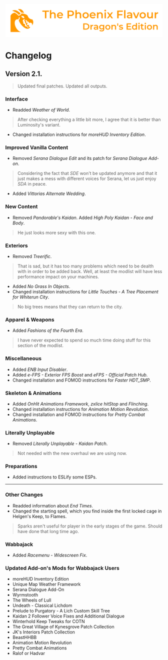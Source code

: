 ![image](images/Banner.webp)

# Changelog

## Version 2.1.

> Updated final patches. Updated all outputs.

### Interface

* Readded _Weather of World_.
> After checking everything a little bit more, I agree that it is better than Luminosity's variant.
* Changed installation instructions for _moreHUD Inventory Edition_.

### Improved Vanilla Content

* Removed _Serana Dialogue Edit_ and its patch for _Serana Dialogue Add-on_.
> Considering the fact that _SDE_ won't be updated anymore and that it just makes a mess with different voices for Serana, let us just enjoy _SDA_ in peace.
* Added _Vittorias Alternate Wedding_.

### New Content

* Removed _Pandorable's Kaidan_. Added _High Poly Kaidan - Face and Body_.
> He just looks more sexy with this one.

### Exteriors

* Removed _Treerific_.
> That is sad, but it has too many problems which need to be dealth with in order to be added back. Well, at least the modlist will have less performance impact on your machines.
* Added _No Grass In Objects_.
* Changed installation instructions for _Little Touches - A Tree Placement for Whiterun City_.
> No big trees means that they can return to the city.

### Apparel & Weapons

* Added _Fashions of the Fourth Era_.
> I have never expected to spend so much time doing stuff for this section of the modlist.

### Miscellaneous

* Added _ENB Input Disabler_.
* Added _e-FPS - Exterior FPS Boost_ and _eFPS - Official Patch Hub_.
* Changed installation and FOMOD instructions for _Faster HDT_SMP_.

### Skeleton & Animations

* Added _OnHit Animations Framework_, _zxlice hitStop_ and _Flinching_.
* Changed installation instructions for _Animation Motion Revolution_.
* Changed installation and FOMOD instructions for _Pretty Combat Animations_.

### Literally Unplayable

* Removed _Literally Unplayable - Kaidan Patch_.
> Not needed with the new overhaul we are using now.

### Preparations

* Added instructions to ESLify some ESPs.

---

### Other Changes

* Readded information about _End Times_.
* Changed the starting spell, which you find inside the first locked cage in Helgen's Keep, to Flames.
> Sparks aren't useful for player in the early stages of the game. Should have done that long time ago.

### Wabbajack

* Added _Racemenu - Widescreen Fix_.

### Updated Add-on's Mods for Wabbajack Users

* moreHUD Inventory Edition
* Unique Map Weather Framework
* Serana Dialogue Add-On
* Wyrmstooth
* The Wheels of Lull
* Undeath - Classical Lichdom
* Prelude to Purgatory - A Lich Custom Skill Tree
* Kaidan 2 Follower Voice Fixes and Additional Dialogue
* Winterhold Keep Tweaks for COTN
* The Great Village of Kynesgrove Patch Collection
* JK's Interiors Patch Collection
* BeastHHBB
* Animation Motion Revolution
* Pretty Combat Animations
* Ralof or Hadvar
